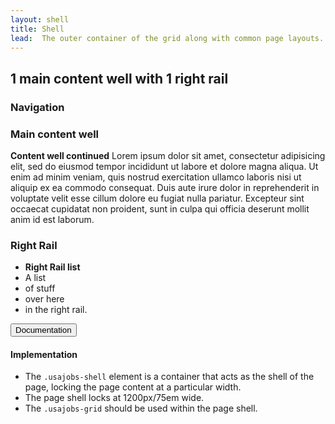 ```yaml
---
layout: shell
title: Shell
lead:  The outer container of the grid along with common page layouts.
---
```


<div class="usajobs-grid">
  <div class="usajobs-width-one-whole">
    <h2 class="usa-heading">1 main content well with 1 right rail</h2>
  </div>
</div>

<div class="usajobs-grid usajobs-grid-example usajobs-grid-example-blank">
  <div class="usajobs-width-one-whole">
    <div class="usa-grid-example usa-grid-example-blank">
      <h3>Navigation</h3>
    </div>
  </div>
  <section class="usajobs-content-well">
    <div class="usa-grid-example usa-grid-example-blank">
      <h3>Main content well</h3>
      <p>
        <strong>Content well continued</strong> Lorem ipsum dolor sit amet, consectetur adipisicing elit, sed do eiusmod tempor incididunt ut labore et dolore magna aliqua. Ut enim ad minim veniam, quis nostrud exercitation ullamco laboris nisi ut aliquip ex ea commodo
        consequat. Duis aute irure dolor in reprehenderit in voluptate velit esse
        cillum dolore eu fugiat nulla pariatur. Excepteur sint occaecat cupidatat non
        proident, sunt in culpa qui officia deserunt mollit anim id est laborum.
      </p>
    </div>
  </section>
  <aside class="usajobs-rightrail">
    <div class="usa-grid-example usa-grid-example-blank">
      <h3>Right Rail</h3>
      <ul>
        <li><strong>Right Rail list</strong></li>
        <li>A list</li>
        <li>of stuff</li>
        <li>over here</li>
        <li>in the right rail.</li>
      </ul>
    </div>
  </aside>
</div>

<div class="usajobs-grid">
  <div class="usajobs-width-one-whole">
    <div class="usa-accordion-bordered usa-accordion-docs">
      <button class="usa-button-unstyled usa-accordion-button"
          aria-expanded="true" aria-controls="collapsible-0">
        Documentation
      </button>
      <div id="collapsible-0" aria-hidden="false" class="usa-accordion-content">
        <h4 class="usa-heading">Implementation</h4>
        <ul class="usa-content-list">
          <li>The <code>.usajobs-shell</code> element is a container that acts as the shell of the page, locking the page content at a particular width.</li>
          <li>The page shell locks at 1200px/75em wide.</li>
          <li>The <code>.usajobs-grid</code> should be used within the page shell.</li>
        </ul>
      </div>
    </div>
  </div>
</div>
